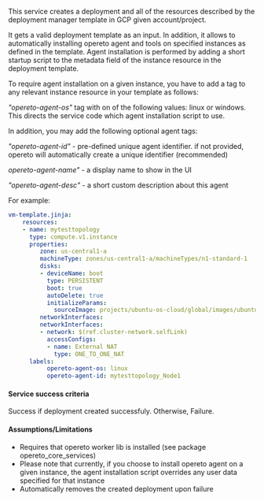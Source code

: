 This service creates a deployment and all of the resources described by the deployment manager template in GCP given account/project.

It gets a valid deployment template as an input. In addition, it allows to automatically installing opereto agent and tools on specified instances as defined in the template.
Agent installation is performed by adding a short startup script to the metadata field of the instance resource in the deployment template. 

To require agent installation on a given instance, you have to add a tag to any relevant instance resource in your template as follows:

*"opereto-agent-os"* tag with on of the following values: linux or windows. This directs the service code which agent installation script to use.   

In addition, you may add the following optional agent tags:

*"opereto-agent-id"* - pre-defined unique agent identifier. if not provided, opereto will automatically create a unique identifier (recommended)

*opereto-agent-name"* - a display name to show in the UI

*"opereto-agent-desc"* - a short custom description about this agent

For example: 

```yaml
vm-template.jinja:
    resources:
    - name: mytesttopology
      type: compute.v1.instance
      properties:
         zone: us-central1-a
         machineType: zones/us-central1-a/machineTypes/n1-standard-1
         disks:
         - deviceName: boot
           type: PERSISTENT
           boot: true
           autoDelete: true
           initializeParams:
             sourceImage: projects/ubuntu-os-cloud/global/images/ubuntu-1404-trusty-v20180722
         networkInterfaces:
         networkInterfaces:
         - network: $(ref.cluster-network.selfLink)
           accessConfigs:
           - name: External NAT
             type: ONE_TO_ONE_NAT
      labels:
           opereto-agent-os: linux
           opereto-agent-id: mytesttopology_Node1
``` 


#### Service success criteria
Success if deployment created successfuly. Otherwise, Failure.

#### Assumptions/Limitations
* Requires that opereto worker lib is installed (see package opereto_core_services)
* Please note that currently, if you choose to install opereto agent on a given instance, the agent installation script overrides any user data specified for that instance
* Automatically removes the created deployment upon failure

